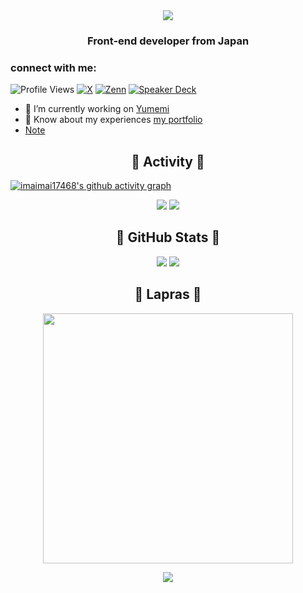 <div align="center">
  <img src="https://capsule-render.vercel.app/api?type=venom&height=300&color=gradient&text=Hi%20👋,%20I'm%20imaimai17468&fontColor=252525" />
</div>
<h3 align="center">Front-end developer from Japan</h3>

<h3>connect with me:</h3>

![Profile Views](https://komarev.com/ghpvc/?username=imaimai17468&color=blue&style=flat)
[![X](https://img.shields.io/badge/-@imaimai17468?style=social&logo=x&label=@imaimai17468)](https://x.com/imaimai17468)
[![Zenn](https://img.shields.io/badge/-@imaimai17468?style=social&logo=zenn&label=@imaimai17468)](https://zenn.dev/imaimai17468)
[![Speaker Deck](https://img.shields.io/badge/-@imaimai17468?style=social&logo=speakerdeck&label=@imaimai17468)](https://speakerdeck.com/imaimai17468)


- 🔭 I’m currently working on [Yumemi](https://www.yumemi.co.jp/)
- 📄 Know about my experiences [my portfolio](https://imaimai.tech/)
- [Note](https://note.com/imaimai17468/n/n4e86315e080d)


<h2 align="center">🐸 Activity 🐸</h3>

[![imaimai17468's github activity graph](https://github-readme-activity-graph.vercel.app/graph?username=imaimai17468&theme=github)](https://github.com/ashutosh00710/github-readme-activity-graph)


<div align="center">
  <img src="https://github-profile-summary-cards.vercel.app/api/cards/profile-details?username=imaimai17468&count_private=true&theme=2077"/>
  <img src="https://github-profile-summary-cards.vercel.app/api/cards/productive-time?username=imaimai17468&count_private=true&theme=2077&utcOffset=9"/>
</div>

<h2 align="center">🐸 GitHub Stats 🐸</h3>

<div align="center">
  <img src="https://github-readme-stats.vercel.app/api?username=imaimai17468&show_icons=true&theme=tokyonight" />
  <img src="https://github-profile-trophy.vercel.app/?username=imaimai17468&rank=-?&theme=darkhub"/>
</div>

<h2 align="center">🐸 Lapras 🐸</h3>

<div align="center">
  <img src="https://lapras-card-generator.vercel.app/api/svg?e=4.03&b=3.57&i=3.8&b1=%23020E27&b2=%230E5593&i1=%23030E21&i2=%231688BF&l=ja&u=imaimai17468" width="400"/>
</div>

<p align="center">
  <img src="https://capsule-render.vercel.app/api?type=waving&color=gradient&height=200&section=footer" />
</p>
